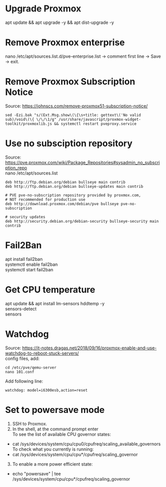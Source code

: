 # Upgrade Proxmox
apt update && apt upgrade -y && apt dist-upgrade -y

# Remove Proxmox enterprise
nano /etc/apt/sources.list.d/pve-enterprise.list
-> comment first line -> Save -> exit.

# Remove Proxmox Subscription Notice
Source: https://johnscs.com/remove-proxmox51-subscription-notice/
```
sed -Ezi.bak "s/(Ext.Msg.show\(\{\s+title: gettext\('No valid sub)/void\(\{ \/\/\1/g" /usr/share/javascript/proxmox-widget-toolkit/proxmoxlib.js && systemctl restart pveproxy.service
```

# Use no subsciption repository
Source: https://pve.proxmox.com/wiki/Package_Repositories#sysadmin_no_subscription_repo \
nano /etc/apt/sources.list
```
deb http://ftp.debian.org/debian bullseye main contrib
deb http://ftp.debian.org/debian bullseye-updates main contrib

# PVE pve-no-subscription repository provided by proxmox.com,
# NOT recommended for production use
deb http://download.proxmox.com/debian/pve bullseye pve-no-subscription

# security updates
deb http://security.debian.org/debian-security bullseye-security main contrib
```

# Fail2Ban
apt install fail2ban<br>
systemctl enable fail2ban<br>
systemctl start fail2ban

# Get CPU temperature
apt update && apt install lm-sensors hddtemp -y<br>
sensors-detect<br>
sensors

# Watchdog
Source: https://it-notes.dragas.net/2018/09/16/proxmox-enable-and-use-watchdog-to-reboot-stuck-servers/ \
config files, add:
```
cd /etc/pve/qemu-server
nano 101.conf
```
Add following line:
```
watchdog: model=i6300esb,action=reset
```

# Set to powersave mode
1. SSH to Proxmox.
2. In the shell, at the command prompt enter<br>
To see the list of available CPU governor states:
* cat /sys/devices/system/cpu/cpu0/cpufreq/scaling_available_governors<br>
To check what you currently is running:<br>
* cat /sys/devices/system/cpu/cpu*/cpufreq/scaling_governor
3. To enable a more power efficient state:
* echo "powersave" | tee /sys/devices/system/cpu/cpu*/cpufreq/scaling_governor
